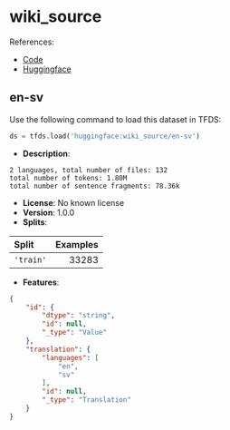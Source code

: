 # wiki_source

References:

*   [Code](https://github.com/huggingface/datasets/blob/master/datasets/wiki_source)
*   [Huggingface](https://huggingface.co/datasets/wiki_source)


## en-sv


Use the following command to load this dataset in TFDS:

```python
ds = tfds.load('huggingface:wiki_source/en-sv')
```

*   **Description**:

```
2 languages, total number of files: 132
total number of tokens: 1.80M
total number of sentence fragments: 78.36k
```

*   **License**: No known license
*   **Version**: 1.0.0
*   **Splits**:

Split  | Examples
:----- | -------:
`'train'` | 33283

*   **Features**:

```json
{
    "id": {
        "dtype": "string",
        "id": null,
        "_type": "Value"
    },
    "translation": {
        "languages": [
            "en",
            "sv"
        ],
        "id": null,
        "_type": "Translation"
    }
}
```



